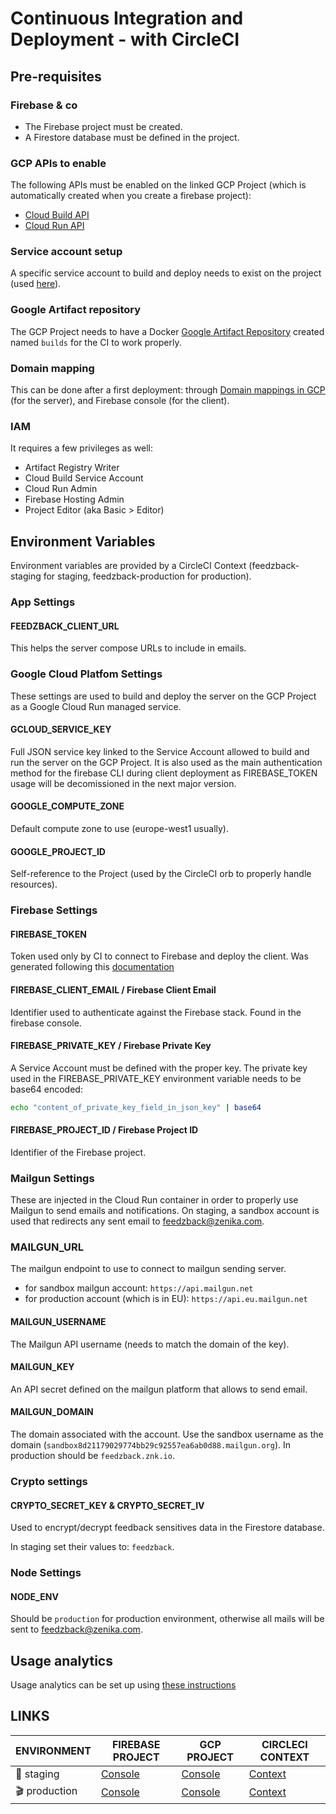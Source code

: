 # Continuous Integration and Deployment - with CircleCI

## Pre-requisites

### Firebase & co

- The Firebase project must be created.
- A Firestore database must be defined in the project.

### GCP APIs to enable

The following APIs must be enabled on the linked GCP Project (which is automatically created when you create a firebase project):

- [Cloud Build API](https://console.cloud.google.com/apis/library/cloudbuild.googleapis.com)
- [Cloud Run API](https://console.cloud.google.com/apis/library/run.googleapis.com)

### Service account setup

A specific service account to build and deploy needs to exist on the project (used [here](#gcloud_service_key)).

### Google Artifact repository

The GCP Project needs to have a Docker [Google Artifact Repository](https://console.cloud.google.com/artifacts) created named `builds` for the CI to work properly.

### Domain mapping

This can be done after a first deployment: through [Domain mappings in GCP](https://console.cloud.google.com/run/domains) (for the server), and Firebase console (for the client).

### IAM

It requires a few privileges as well:

- Artifact Registry Writer
- Cloud Build Service Account
- Cloud Run Admin
- Firebase Hosting Admin
- Project Editor (aka Basic > Editor)

## Environment Variables

Environment variables are provided by a CircleCI Context (feedzback-staging for staging, feedzback-production for production).

### App Settings

#### FEEDZBACK_CLIENT_URL

This helps the server compose URLs to include in emails.

### Google Cloud Platfom Settings

These settings are used to build and deploy the server on the GCP Project as a Google Cloud Run managed service.

#### GCLOUD_SERVICE_KEY

Full JSON service key linked to the Service Account allowed to build and run the server on the GCP Project.
It is also used as the main authentication method for the firebase CLI during client deployment as FIREBASE_TOKEN usage will be decomissioned in the next major version.

#### GOOGLE_COMPUTE_ZONE

Default compute zone to use (europe-west1 usually).

#### GOOGLE_PROJECT_ID

Self-reference to the Project (used by the CircleCI orb to properly handle resources).

### Firebase Settings

#### FIREBASE_TOKEN

Token used only by CI to connect to Firebase and deploy the client. Was generated following this [documentation](https://firebase.google.com/docs/cli?authuser=0#cli-ci-systems)

#### FIREBASE_CLIENT_EMAIL / Firebase Client Email

Identifier used to authenticate against the Firebase stack. Found in the firebase console.

#### FIREBASE_PRIVATE_KEY / Firebase Private Key

A Service Account must be defined with the proper key. The private key used in the FIREBASE_PRIVATE_KEY environment variable needs to be base64 encoded:

```bash
echo "content_of_private_key_field_in_json_key" | base64
```

#### FIREBASE_PROJECT_ID / Firebase Project ID

Identifier of the Firebase project.

### Mailgun Settings

These are injected in the Cloud Run container in order to properly use Mailgun to send emails and notifications.
On staging, a sandbox account is used that redirects any sent email to [feedzback@zenika.com](mailto:feedzback@zenika.com).

### MAILGUN_URL

The mailgun endpoint to use to connect to mailgun sending server.
* for sandbox mailgun account: `https://api.mailgun.net`
* for production account (which is in EU): `https://api.eu.mailgun.net`

#### MAILGUN_USERNAME

The Mailgun API username (needs to match the domain of the key).

#### MAILGUN_KEY

An API secret defined on the mailgun platform that allows to send email.

#### MAILGUN_DOMAIN

The domain associated with the account.
Use the sandbox username as the domain (`sandbox8d21179029774bb29c92557ea6ab0d88.mailgun.org`).
In production should be `feedzback.znk.io`.

### Crypto settings

#### CRYPTO_SECRET_KEY & CRYPTO_SECRET_IV

Used to encrypt/decrypt feedback sensitives data in the Firestore database.

In staging set their values to: `feedzback`.

### Node Settings

#### NODE_ENV
Should be `production` for production environment, otherwise all mails will be sent to feedzback@zenika.com.

## Usage analytics
Usage analytics can be set up using [these instructions](/usage-analytics/Readme.md)

## LINKS

| ENVIRONMENT   | FIREBASE PROJECT                                                                     | GCP PROJECT                                                                                   | CIRCLECI CONTEXT                                                                                                                    |
| ------------- | ------------------------------------------------------------------------------------ | --------------------------------------------------------------------------------------------- | ----------------------------------------------------------------------------------------------------------------------------------- |
| 🚧 staging    | [Console](https://console.firebase.google.com/project/feedzback-v2-staging/overview) | [Console](https://console.cloud.google.com/home/dashboard?hl=en&project=feedzback-v2-staging) | [Context](https://app.circleci.com/settings/organization/github/Zenika/contexts/489bddb3-fe2e-465e-91f9-b9ba7a155e0d?return-to=%2F) |
| 🎬 production | [Console](https://console.firebase.google.com/project/feedzback-v2/overview)         | [Console](https://console.cloud.google.com/home/dashboard?hl=en&project=feedzback-v2)         | [Context]()                                                                                                                         |
